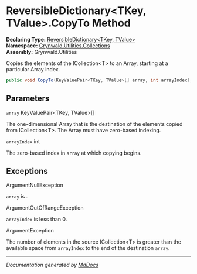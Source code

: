 ﻿<!--  
  <auto-generated>   
    The contents of this file were generated by a tool.  
    Changes to this file may be list if the file is regenerated  
  </auto-generated>   
-->

# ReversibleDictionary\<TKey, TValue\>.CopyTo Method

**Declaring Type:** [ReversibleDictionary\<TKey, TValue\>](../index.md)  
**Namespace:** [Grynwald.Utilities.Collections](../../index.md)  
**Assembly:** Grynwald.Utilities

Copies the elements of the ICollection\<T\> to an Array, starting at a particular Array index.

```csharp
public void CopyTo(KeyValuePair<TKey, TValue>[] array, int arrayIndex);
```

## Parameters

`array`  KeyValuePair\<TKey, TValue\>\[\]

The one\-dimensional Array that is the destination of the elements copied from ICollection\<T\>. The Array must have zero\-based indexing.

`arrayIndex`  int

The zero\-based index in `array` at which copying begins.

## Exceptions

ArgumentNullException

`array` is .

ArgumentOutOfRangeException

`arrayIndex` is less than 0.

ArgumentException

The number of elements in the source ICollection\<T\> is greater than the available space from `arrayIndex` to the end of the destination `array`.

___

*Documentation generated by [MdDocs](https://github.com/ap0llo/mddocs)*
